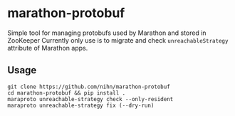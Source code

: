 # marathon-protobuf #
Simple tool for managing protobufs used by Marathon and stored in ZooKeeper
Currently only use is to migrate and check `unreachableStrategy` attribute of Marathon apps.

## Usage ##
```
git clone https://github.com/nihn/marathon-protobuf
cd marathon-protobuf && pip install .
maraproto unreachable-strategy check --only-resident
maraproto unreachable-strategy fix (--dry-run)
```
